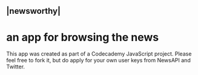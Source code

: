 ## |newsworthy|

# an app for browsing the news

This app was created as part of a Codecademy JavaScript project. Please feel free to fork it, but do apply for your own user keys from NewsAPI and Twitter.
